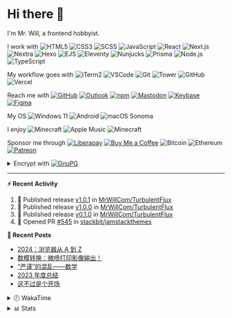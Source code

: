 # Hi there 👋

I'm Mr. Will, a frontend hobbyist.

I work with ![HTML5](https://img.shields.io/badge/HTML5-E34F26.svg?logo=html5&logoColor=white) ![CSS3](https://img.shields.io/badge/CSS3-1572B6.svg?logo=css3&logoColor=white) ![SCSS](https://img.shields.io/badge/SCSS-CC6699.svg?logo=sass&logoColor=white) ![JavaScript](https://img.shields.io/badge/JavaScript-F7DF1E.svg?logo=javascript&logoColor=black) ![React](https://img.shields.io/badge/React-20232a.svg?logo=react&logoColor=61DAFB) ![Next.js](https://img.shields.io/badge/Next.js-000000.svg?logo=nextdotjs&logoColor=white) ![Nextra](https://img.shields.io/badge/Nextra-000000.svg?logo=nextra&logoColor=white) ![Hexo](https://img.shields.io/badge/Hexo-0E83CD.svg?logo=hexo&logoColor=white) ![EJS](https://img.shields.io/badge/EJS-B4CA65.svg?logo=ejs&logoColor=black) ![Eleventy](https://img.shields.io/badge/Eleventy-222222.svg?logo=eleventy) ![Nunjucks](https://img.shields.io/badge/Nunjucks-1C4913.svg?logo=nunjucks) ![Prisma](https://img.shields.io/badge/Prisma-2D3748.svg?logo=prisma&logoColor=white) ![Node.js](https://img.shields.io/badge/Node.js-43853D.svg?logo=node.js&logoColor=white) ![TypeScript](https://img.shields.io/badge/TypeScript-007ACC.svg?logo=typescript&logoColor=white)

My workflow goes with ![iTerm2](https://img.shields.io/badge/iTerm2-000000?logo=iterm2) ![VSCode](https://img.shields.io/badge/VS%20Code-007ACC) ![Git](https://img.shields.io/badge/Git-black?logo=git) ![Tower](https://img.shields.io/badge/Tower-181717?logo=tower) ![GitHub](https://img.shields.io/badge/GitHub-181717.svg?logo=github&logoColor=white) ![Vercel](https://img.shields.io/badge/Vercel-333?logo=vercel)

Reach me with [![GitHub](https://img.shields.io/badge/GitHub-MrWillCom-181717.svg?logo=github&logoColor=white)](https://github.com/MrWillCom) [![Outlook](https://img.shields.io/badge/Outlook-mr.will.com%40outlook.com-0078D4)](mailto:mr.will.com@outlook.com) [![npm](https://img.shields.io/badge/npm-mrwillcom-white.svg?logo=npm&labelColor=CB3837)](https://www.npmjs.com/~mrwillcom) [![Mastodon](https://img.shields.io/badge/Mastodon-@MrWillCom@noc.social-6364FF?logo=mastodon&logoColor=white)](https://noc.social/@MrWillCom) [![Keybase](https://img.shields.io/badge/Keybase-mrwillcom-33A0FF?logo=keybase&logoColor=white)](https://keybase.io/mrwillcom) [![Figma](https://img.shields.io/badge/Figma-MrWillCom-F24E1E?logo=figma&logoColor=white)](https://figma.com/@MrWillCom)

My OS ![Windows 11](https://img.shields.io/badge/Windows%2011-0078D6) ![Android](https://img.shields.io/badge/Android-3DDC84?logo=android&logoColor=white) ![macOS Sonoma](https://img.shields.io/badge/macOS%20Sequoia-242524?logo=apple&logoColor=white)

I enjoy ![Minecraft](https://img.shields.io/badge/Genshin%20Impact-Natlan-F15732.svg?logo=mojang-studios&logoColor=white) ![Apple Music](https://img.shields.io/badge/-Apple%20Music-FA243C.svg?logo=apple-music&logoColor=white) ![Minecraft](https://img.shields.io/badge/Minecraft-JE%201.19.2-62B47A.svg)

Sponsor me through [![Liberapay](https://img.shields.io/badge/Liberapay-MrWillCom-F6C915.svg?logo=liberapay&logoColor=white)](https://liberapay.com/MrWillCom/donate) [![Buy Me a Coffee](https://img.shields.io/badge/Buy%20Me%20a%20Coffee-mrwillcom-FFDD00.svg?logo=buymeacoffee&logoColor=white)](https://buymeacoffee.com/mrwillcom) ![Bitcoin](https://img.shields.io/badge/Bitcoin-bc1q8vt874umc32hx4h5nfjechzdn0nuc3mj4g0uq0-000000.svg?logo=bitcoin&logoColor=white) ![Ethereum](https://img.shields.io/badge/Ethereum-0x44Baea5016C461aA838ff9B369A60246A9a540Eb-3C3C3D.svg?logo=ethereum&logoColor=white) [![Patreon](https://img.shields.io/badge/Patreon-MrWillCom-F96854.svg?logo=patreon&logoColor=white)](https://www.patreon.com/MrWillCom)

<details>
<summary>Encrypt with <a href="https://keys.openpgp.org/vks/v1/by-fingerprint/613FE687DACDB3C78B0C68AF9E176B2DDDCB13EA"><img src="https://img.shields.io/badge/GnuPG-613F%20E687%20DACD%20B3C7%208B0C%2068AF%209E17%206B2D%20DDCB%2013EA-0093DD.svg?logo=gnuprivacyguard&logoColor=white" alt="GnuPG"></a></summary>

```
-----BEGIN PGP PUBLIC KEY BLOCK-----

mDMEaI9+7xYJKwYBBAHaRw8BAQdAGJlYYZjpOo1uek3gMBDxaj6sBRcClSNpiGfz
t90JFDG0Ik1yLiBXaWxsIDxtci53aWxsLmNvbUBvdXRsb29rLmNvbT6ImQQTFgoA
QRYhBGE/5ofazbPHiwxor54Xay3dyxPqBQJoj37vAhsDBQkB4TOABQsJCAcCAiIC
BhUKCQgLAgQWAgMBAh4HAheAAAoJEJ4Xay3dyxPqLWQBAPrsgfnyEiq6E/FlFXjI
o+1ujtmoSaiT/eWJXL656iRzAQD3bllXRqiCh+Kq1DbGMGBGFno9g/r8DE/NjnCX
6svAAbg4BGiPfu8SCisGAQQBl1UBBQEBB0Beie/9Jdr7fZiIARX2QnJx2KwXmAu8
wB6npnstjJQoQQMBCAeIfgQYFgoAJhYhBGE/5ofazbPHiwxor54Xay3dyxPqBQJo
j37vAhsMBQkB4TOAAAoJEJ4Xay3dyxPqkDUBAKdSlRu2BDkqcOospCUi7Anz4Dwi
RUrvaJiB9KJTTtLtAQD5gYmL5/q+lmUaEnaGV2GKd6tlGMKJjDJpTXkuyyywAA==
=BkGG
-----END PGP PUBLIC KEY BLOCK-----
```

</details>

---

**⚡ Recent Activity**

<!--START_SECTION:activity-->
1. 🚀 Published release [v1.0.1](https://github.com/MrWillCom/TurbulentFlux/releases/tag/v1.0.1) in [MrWillCom/TurbulentFlux](https://github.com/MrWillCom/TurbulentFlux)
2. 🚀 Published release [v1.0.0](https://github.com/MrWillCom/TurbulentFlux/releases/tag/v1.0.0) in [MrWillCom/TurbulentFlux](https://github.com/MrWillCom/TurbulentFlux)
3. 🚀 Published release [v0.1.0](https://github.com/MrWillCom/TurbulentFlux/releases/tag/v0.1.0) in [MrWillCom/TurbulentFlux](https://github.com/MrWillCom/TurbulentFlux)
4. 💪 Opened PR [#545](https://github.com/stackbit/jamstackthemes/pull/545) in [stackbit/jamstackthemes](https://github.com/stackbit/jamstackthemes)
<!--END_SECTION:activity-->

**📕 Recent Posts**

<!-- BLOG-POST-LIST:START -->
- [2024：浏览器从 A 到 Z](https://blog.mrwillcom.com/2025/03/04/2024-browser-from-a-to-z/)
- [数模转换：微喷打印影像输出！](https://blog.mrwillcom.com/2024/10/03/DAC-Giclee-Photography-Output/)
- [“严谨”的混乱——数学](https://blog.mrwillcom.com/2024/06/02/The-Messy-Math/)
- [2023 年度总结](https://blog.mrwillcom.com/2023/12/26/2023-review/)
- [这不过是个开场](https://blog.mrwillcom.com/2022/12/19/It-s-just-the-Beginning/)
<!-- BLOG-POST-LIST:END -->

<details>
<summary>🕗 WakaTime</summary>

<!--START_SECTION:waka-->
![Code Time](http://img.shields.io/badge/Code%20Time-678%20hrs%2018%20mins-blue)

**I'm a Night 🦉**

```text
🌞 Morning                329 commits         ███░░░░░░░░░░░░░░░░░░░░░░   12.64 %
🌆 Daytime                894 commits         █████████░░░░░░░░░░░░░░░░   34.36 %
🌃 Evening                1262 commits        ████████████░░░░░░░░░░░░░   48.50 %
🌙 Night                  117 commits         █░░░░░░░░░░░░░░░░░░░░░░░░   04.50 %
```
📅 **I'm Most Productive on Saturday**

```text
Monday                   317 commits         ███░░░░░░░░░░░░░░░░░░░░░░   12.18 %
Tuesday                  399 commits         ████░░░░░░░░░░░░░░░░░░░░░   15.33 %
Wednesday                389 commits         ████░░░░░░░░░░░░░░░░░░░░░   14.95 %
Thursday                 282 commits         ███░░░░░░░░░░░░░░░░░░░░░░   10.84 %
Friday                   275 commits         ███░░░░░░░░░░░░░░░░░░░░░░   10.57 %
Saturday                 476 commits         █████░░░░░░░░░░░░░░░░░░░░   18.29 %
Sunday                   464 commits         ████░░░░░░░░░░░░░░░░░░░░░   17.83 %
```


📊 **This Week I Spent My Time On**

```text
🕑︎ Time Zone: Asia/Shanghai

💬 Programming Languages:
Markdown                 1 hr 47 mins        █████████████████████████   98.81 %
Image (svg)              1 min               ░░░░░░░░░░░░░░░░░░░░░░░░░   01.19 %

🔥 Editors:
VS Code                  1 hr 48 mins        █████████████████████████   100.00 %

💻 Operating System:
Mac                      1 hr 48 mins        █████████████████████████   100.00 %
```

**I Mostly Code in JavaScript**

```text
JavaScript               20 repos            ██████████░░░░░░░░░░░░░░░   39.22 %
TypeScript               9 repos             ████░░░░░░░░░░░░░░░░░░░░░   17.65 %
HTML                     1 repo              ░░░░░░░░░░░░░░░░░░░░░░░░░   01.96 %
Vue                      1 repo              ░░░░░░░░░░░░░░░░░░░░░░░░░   01.96 %
TeX                      1 repo              ░░░░░░░░░░░░░░░░░░░░░░░░░   01.96 %
```




 Last Updated on 03/08/2025 01:24:11 UTC
<!--END_SECTION:waka-->

</details>

<details>
  <summary>📊 Stats</summary>
  <img src="https://ghrs.mrwillcom.com/api?username=MrWillCom&hide_title=true&show_icons=true&count_private=true&include_all_commits=true" alt="Stats">
  <img src="https://api.githubtrends.io/user/svg/MrWillCom/langs?time_range=one_year&loc_metric=changed&compact=True&theme=classic" alt="Most used languages">
  <img src="https://ghrs.mrwillcom.com/api/wakatime?username=MrWillCom&layout=compact" alt="WakaTime Stats about time I spent on languages">
  <img src="https://streak-stats.demolab.com?user=MrWillCom" alt="GitHub Streak">
</details>
